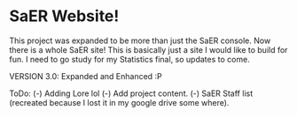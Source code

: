 # SaER Website!

This project was expanded to be more than just the SaER console. Now there is a whole SaER site! This is basically just a site I would like to build for fun. I need to go study for my Statistics final, so updates to come. 

VERSION 3.0: Expanded and Enhanced :P

ToDo: 
  (-) Adding Lore lol
  (-) Add project content.
  (-) SaER Staff list (recreated because I lost it in my google drive some where).
